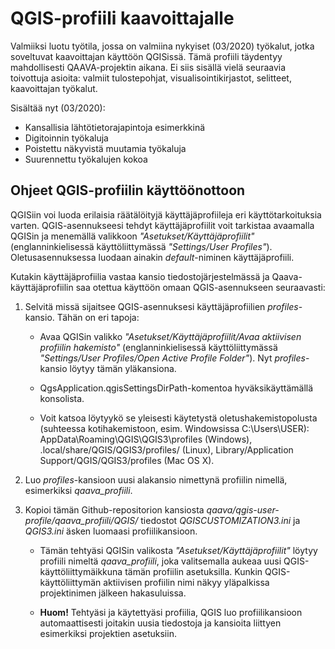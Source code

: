 # QGIS-profiili kaavoittajalle

Valmiiksi luotu työtila, jossa on valmiina nykyiset (03/2020) työkalut, jotka soveltuvat kaavoittajan käyttöön QGISissä. Tämä profiili täydentyy mahdollisesti QAAVA-projektin aikana. Ei siis sisällä vielä seuraavia toivottuja asioita: valmiit tulostepohjat, visualisointikirjastot, selitteet, kaavoittajan työkalut. 

Sisältää nyt (03/2020):
 - Kansallisia lähtötietorajapintoja esimerkkinä
 - Digitoinnin työkaluja
 - Poistettu näkyvistä muutamia työkaluja
 - Suurennettu työkalujen kokoa

## Ohjeet QGIS-profiilin käyttöönottoon

QGISiin voi luoda erilaisia räätälöityjä käyttäjäprofiileja eri käyttötarkoituksia varten. QGIS-asennukseesi tehdyt käyttäjäprofiilit voit tarkistaa avaamalla QGISin ja menemällä valikkoon _"Asetukset/Käyttäjäprofiilit"_ (englanninkielisessä käyttöliittymässä _"Settings/User Profiles"_). Oletusasennuksessa luodaan ainakin _default_-niminen käyttäjäprofiili.

Kutakin käyttäjäprofiilia vastaa kansio tiedostojärjestelmässä ja Qaava-käyttäjäprofiilin saa otettua käyttöön omaan QGIS-asennukseen seuraavasti: 

1. Selvitä missä sijaitsee QGIS-asennuksesi käyttäjäprofiilien _profiles_-kansio. Tähän on eri tapoja:

   - Avaa QGISin valikko _"Asetukset/Käyttäjäprofiilit/Avaa aktiivisen profiilin hakemisto"_ (englanninkielisessä käyttöliittymässä _"Settings/User Profiles/Open Active Profile Folder"_). Nyt _profiles_-kansio löytyy tämän yläkansiona.

   - QgsApplication.qgisSettingsDirPath-komentoa hyväksikäyttämällä konsolista.

   - Voit katsoa löytyykö se yleisesti käytetystä oletushakemistopolusta (suhteessa kotihakemistoon, esim. Windowsissa C:\Users\USER): AppData\Roaming\QGIS\QGIS3\profiles (Windows), .local/share/QGIS/QGIS3/profiles/ (Linux), Library/Application Support/QGIS/QGIS3/profiles (Mac OS X).

2. Luo _profiles_-kansioon uusi alakansio nimettynä profiilin nimellä, esimerkiksi _qaava_profiili_.

3. Kopioi tämän Github-repositorion kansiosta _qaava/qgis-user-profile/qaava_profiili/QGIS/_ tiedostot _QGISCUSTOMIZATION3.ini_ ja _QGIS3.ini_ äsken luomaasi profiilikansioon.

   - Tämän tehtyäsi QGISin valikosta  _"Asetukset/Käyttäjäprofiilit"_ löytyy profiili nimeltä _qaava_profiili_, joka valitsemalla aukeaa uusi QGIS-käyttöliittymäikkuna tämän profiilin asetuksilla. Kunkin QGIS-käyttöliittymän aktiivisen profiilin nimi näkyy yläpalkissa projektinimen jälkeen hakasuluissa. 

   - **Huom!** Tehtyäsi ja käytettyäsi profiilia, QGIS luo profiilikansioon automaattisesti joitakin uusia tiedostoja ja kansioita liittyen esimerkiksi projektien asetuksiin.
